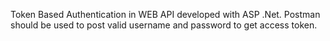 Token Based Authentication in WEB API developed with ASP .Net. Postman should be used to post valid username and password to get access token.
